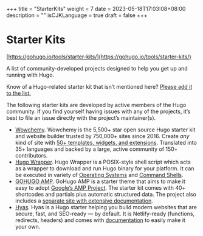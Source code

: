+++
title = "StarterKits"
weight = 7
date = 2023-05-18T17:03:08+08:00
description = ""
isCJKLanguage = true
draft = false
+++

# Starter Kits

[https://gohugo.io/tools/starter-kits/](https://gohugo.io/tools/starter-kits/)

A list of community-developed projects designed to help you get up and running with Hugo.

Know of a Hugo-related starter kit that isn’t mentioned here? [Please add it to the list.](https://github.com/gohugoio/hugo/edit/master/docs/content/en/tools/starter-kits.md)

The following starter kits are developed by active members of the Hugo community. If you find yourself having issues with any of the projects, it’s best to file an issue directly with the project’s maintainer(s).

- [Wowchemy](https://github.com/wowchemy/wowchemy-hugo-modules). Wowchemy is the 5,500+ star open source Hugo starter kit and website builder trusted by 750,000+ sites since 2016. Create *any* kind of site with [50+ templates, widgets, and extensions](https://wowchemy.com/). Translated into 35+ languages and backed by a large, active community of 150+ contributors.
- [Hugo Wrapper](https://github.com/khos2ow/hugo-wrapper). Hugo Wrapper is a POSIX-style shell script which acts as a wrapper to download and run Hugo binary for your platform. It can be executed in variety of [Operating Systems](https://github.com/khos2ow/hugo-wrapper#tested-on) and [Command Shells](https://github.com/khos2ow/hugo-wrapper#tested-on).
- [GOHUGO AMP](https://github.com/wildhaber/gohugo-amp). GoHugo AMP is a starter theme that aims to make it easy to adopt [Google’s AMP Project](https://amp.dev/). The starter kit comes with 40+ shortcodes and partials plus automatic structured data. The project also includes a [separate site with extensive documentation](https://github.com/wildhaber/gohugo-amp.gohugohq.com).
- [Hyas](https://github.com/h-enk/hyas). Hyas is a Hugo starter helping you build modern websites that are secure, fast, and SEO-ready — by default. It is Netlify-ready (functions, redirects, headers) and comes with [documentation](https://gethyas.com/) to easily make it your own.
